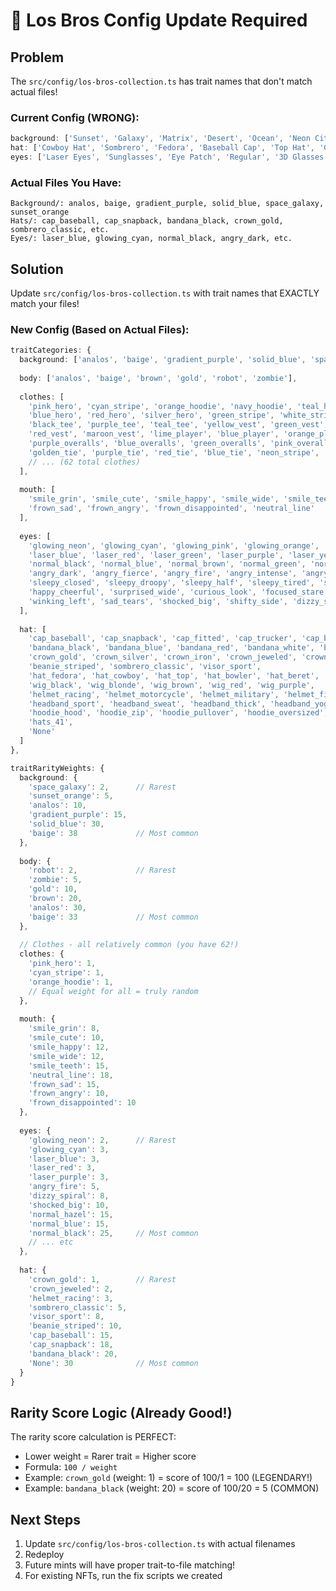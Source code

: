 # 🔧 Los Bros Config Update Required

## Problem
The `src/config/los-bros-collection.ts` has trait names that don't match actual files!

### Current Config (WRONG):
```typescript
background: ['Sunset', 'Galaxy', 'Matrix', 'Desert', 'Ocean', 'Neon City', 'Forest', 'Abstract']
hat: ['Cowboy Hat', 'Sombrero', 'Fedora', 'Baseball Cap', 'Top Hat', 'Crown', 'Bandana', 'None']
eyes: ['Laser Eyes', 'Sunglasses', 'Eye Patch', 'Regular', '3D Glasses', 'VR Headset', 'Monocle']
```

### Actual Files You Have:
```
Background/: analos, baige, gradient_purple, solid_blue, space_galaxy, sunset_orange
Hats/: cap_baseball, cap_snapback, bandana_black, crown_gold, sombrero_classic, etc.
Eyes/: laser_blue, glowing_cyan, normal_black, angry_dark, etc.
```

## Solution

Update `src/config/los-bros-collection.ts` with trait names that EXACTLY match your files!

### New Config (Based on Actual Files):

```typescript
traitCategories: {
  background: ['analos', 'baige', 'gradient_purple', 'solid_blue', 'space_galaxy', 'sunset_orange'],
  
  body: ['analos', 'baige', 'brown', 'gold', 'robot', 'zombie'],
  
  clothes: [
    'pink_hero', 'cyan_stripe', 'orange_hoodie', 'navy_hoodie', 'teal_hero',
    'blue_hero', 'red_hero', 'silver_hero', 'green_stripe', 'white_stripe',
    'black_tee', 'purple_tee', 'teal_tee', 'yellow_vest', 'green_vest',
    'red_vest', 'maroon_vest', 'lime_player', 'blue_player', 'orange_player',
    'purple_overalls', 'blue_overalls', 'green_overalls', 'pink_overalls',
    'golden_tie', 'purple_tie', 'red_tie', 'blue_tie', 'neon_stripe',
    // ... (62 total clothes)
  ],
  
  mouth: [
    'smile_grin', 'smile_cute', 'smile_happy', 'smile_wide', 'smile_teeth',
    'frown_sad', 'frown_angry', 'frown_disappointed', 'neutral_line'
  ],
  
  eyes: [
    'glowing_neon', 'glowing_cyan', 'glowing_pink', 'glowing_orange', 'glowing_gold', 'glowing_white',
    'laser_blue', 'laser_red', 'laser_green', 'laser_purple', 'laser_yellow',
    'normal_black', 'normal_blue', 'normal_brown', 'normal_green', 'normal_hazel',
    'angry_dark', 'angry_fierce', 'angry_fire', 'angry_intense', 'angry_red',
    'sleepy_closed', 'sleepy_droopy', 'sleepy_half', 'sleepy_tired', 'sleepy_yawn',
    'happy_cheerful', 'surprised_wide', 'curious_look', 'focused_stare',
    'winking_left', 'sad_tears', 'shocked_big', 'shifty_side', 'dizzy_spiral'
  ],
  
  hat: [
    'cap_baseball', 'cap_snapback', 'cap_fitted', 'cap_trucker', 'cap_beanie',
    'bandana_black', 'bandana_blue', 'bandana_red', 'bandana_white', 'bandana_pattern',
    'crown_gold', 'crown_silver', 'crown_iron', 'crown_jeweled', 'crown_wooden',
    'beanie_striped', 'sombrero_classic', 'visor_sport',
    'hat_fedora', 'hat_cowboy', 'hat_top', 'hat_bowler', 'hat_beret',
    'wig_black', 'wig_blonde', 'wig_brown', 'wig_red', 'wig_purple',
    'helmet_racing', 'helmet_motorcycle', 'helmet_military', 'helmet_fire', 'helmet_construction',
    'headband_sport', 'headband_sweat', 'headband_thick', 'headband_yoga', 'headband_terry',
    'hoodie_hood', 'hoodie_zip', 'hoodie_pullover', 'hoodie_oversized', 'hoodie_crop',
    'hats_41',
    'None'
  ]
},

traitRarityWeights: {
  background: {
    'space_galaxy': 2,      // Rarest
    'sunset_orange': 5,
    'analos': 10,
    'gradient_purple': 15,
    'solid_blue': 30,
    'baige': 38             // Most common
  },
  
  body: {
    'robot': 2,             // Rarest
    'zombie': 5,
    'gold': 10,
    'brown': 20,
    'analos': 30,
    'baige': 33             // Most common
  },
  
  // Clothes - all relatively common (you have 62!)
  clothes: {
    'pink_hero': 1,
    'cyan_stripe': 1,
    'orange_hoodie': 1,
    // Equal weight for all = truly random
  },
  
  mouth: {
    'smile_grin': 8,
    'smile_cute': 10,
    'smile_happy': 12,
    'smile_wide': 12,
    'smile_teeth': 15,
    'neutral_line': 18,
    'frown_sad': 15,
    'frown_angry': 10,
    'frown_disappointed': 10
  },
  
  eyes: {
    'glowing_neon': 2,      // Rarest
    'glowing_cyan': 3,
    'laser_blue': 3,
    'laser_red': 3,
    'laser_purple': 3,
    'angry_fire': 5,
    'dizzy_spiral': 8,
    'shocked_big': 10,
    'normal_hazel': 15,
    'normal_blue': 15,
    'normal_black': 25,     // Most common
    // ... etc
  },
  
  hat: {
    'crown_gold': 1,        // Rarest
    'crown_jeweled': 2,
    'helmet_racing': 3,
    'sombrero_classic': 5,
    'visor_sport': 8,
    'beanie_striped': 10,
    'cap_baseball': 15,
    'cap_snapback': 18,
    'bandana_black': 20,
    'None': 30              // Most common
  }
}
```

## Rarity Score Logic (Already Good!)

The rarity score calculation is PERFECT:
- Lower weight = Rarer trait = Higher score
- Formula: `100 / weight`
- Example: `crown_gold` (weight: 1) = score of 100/1 = 100 (LEGENDARY!)
- Example: `bandana_black` (weight: 20) = score of 100/20 = 5 (COMMON)

## Next Steps

1. Update `src/config/los-bros-collection.ts` with actual filenames
2. Redeploy
3. Future mints will have proper trait-to-file matching!
4. For existing NFTs, run the fix scripts we created


